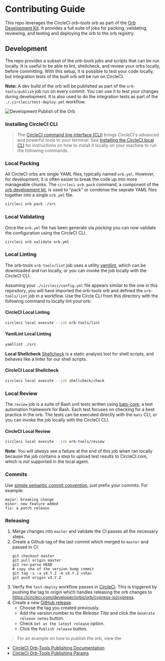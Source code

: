 # Contributing Guide

This repo leverages the CircleCI _orb-tools_ orb as part of the [Orb Development Kit](https://circleci.com/docs/2.0/orb-author/#orb-development-kit). It provides a full suite of jobs for packing, validating, reviewing, and testing and deploying the orb to the orb registry.

## Development

The repo provides a subset of the _orb-tools_ jobs and scripts that can be run locally. It is useful to be able to lint, shellcheck, and review your orbs locally, before committing. With this setup, it is possible to test your code locally, but integration tests of the built orb will be run on CircleCI.

**Note:** A dev build of the orb will be published as part of the `orb-tools/publish` job run on every commit. You can use it to test your changes during development. It is also used to do the integration tests as part of the `./.circleci/test-deploy.yml` workflow.

![Development Publish of the Orb](/assets//dev-publish-example.png)

### Installing CircleCI CLI

> The [CircleCI command line interface (CLI)](https://circleci-public.github.io/circleci-cli/) brings CircleCI's advanced and powerful tools to your terminal. See [Installing the CircleCI local CLI](https://circleci.com/docs/local-cli/) for instructions on how to install it locally on your machine to run the following commands.

### Local Packing

All CircleCI orbs are single YAML files, typically named `orb.yml`. However, for development, it is often easier to break the code up into more manageable chunks. The `circleci orb pack` command, a component of the [orb development kit](https://circleci.com/docs/orb-development-kit/), is used to "pack" or condense the seprate YAML files together into a single `orb.yml` file.

```bash
circleci orb pack ./src
```

### Local Validating

Once the `orb.yml` file has been generate via _packing_ you can now validate the configuration using the CircleCI CLI.

```bash
circleci orb validate orb.yml
```

### Local Linting

The orb-tools `orb-tools/lint` job uses a utility [yamllint](https://yamllint.readthedocs.io/en/stable/), which can be downloaded and run locally, or you can invoke the job locally with the CircleCI CLI.

Assuming your `./circleci/config.yml` file appears similar to the one in this repository, you will have imported the orb-tools orb and defined the `orb-tools/lint` job in a workflow. Use the Circle CLI from this directory with the following command to locally lint your orb:

#### CircleCI Local Linting

```bash
circleci local execute --job orb-tools/lint
```

#### YamlLint Local Linting

```bash
yamllint ./src
```

**Local Shellcheck**
[Shellcheck](https://github.com/koalaman/shellcheck) is a static analysis tool for shell scripts, and behaves like a linter for our shell scripts.

#### CircleCI Local Shellcheck

```bash
circleci local execute --job shellcheck/check
```

### Local Review

The `review` job is a suite of Bash unit tests written using [bats-core](https://github.com/bats-core/bats-core), a test automation framework for Bash. Each test focuses on checking for a best practice in the orb. The tests can be executed directly with the `bats` CLI, or you can invoke the job locally with the CircleCI CLI.

#### CircleCI Local Review

```bash
circleci local execute --job orb-tools/review
```

**Note**: You will _always_ see a failure at the end of this job when ran locally because the job contains a step to upload test results to CircleCI.com, which is _not_ supported in the local agent.

### Commits

Use [simple semantic commit convention](https://github.com/bahmutov/simple-commit-message), just prefix your commits. For example:

```text
major: breaking change
minor: new feature added
fix: a patch release
```

### Releasing

1. Merge changes into `master` and validate the CI passes all the necessary steps.
2. Create a Github tag of the last commit which merged to `master` and passed in CI:
    ```shell
    git checkout master
    git pull origin master
    git rev-parse HEAD
    # copy sha of the version bump commit
    git tag -s -a vX.Y.Z -m vX.Y.Z <sha>
    git push origin vX.Y.Z
    ```
3. Verify the `test-deploy` workflow passes in [CircleCi](https://app.circleci.com/pipelines/github/cypress-io/circleci-orb). This is triggered by pushing the tag to origin which handles releasing the orb changes to https://circleci.com/developer/orbs/orb/cypress-io/cypress.
4. Create a new [GitHub release](https://github.com/cypress-io/circleci-orb/releases).
    - Choose the tag you created previously.
    - Add the version number to the _Release Title_ and click the `Generate release notes` button.
    - Check `Set as the latest release` option.
    - Click the `Publish release` button.

> For an example on how to publish the orb, view the 
- [CircleCI Orb-Tools Publishing Documentation](https://circleci.com/docs/creating-orbs/)
- [CircleCI Orb-Tools Publishing Params](https://circleci.com/developer/orbs/orb/circleci/orb-tools#jobs-publish)
